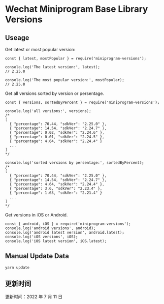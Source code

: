 
# Wechat Miniprogram Base Library Versions

## Useage

Get latest or most popular version:

```;
const { latest, mostPopular } = require('miniprogram-versions');

console.log('The latest version:', latest);
// 2.25.0

console.log('The most popular version:', mostPopular);
// 2.25.0

```

Get all versions sorted by version or persentage.

```
const { versions, sortedByPercent } = require('miniprogram-versions');

console.log('all versions:', versions);
/*
[
  { "percentage": 70.44, "sdkVer": "2.25.0" },
  { "percentage": 14.54, "sdkVer": "2.24.7" },
  { "percentage": 0.02, "sdkVer": "2.24.6" },
  { "percentage": 0.01, "sdkVer": "2.24.5" },
  { "percentage": 4.64, "sdkVer": "2.24.4" }
  ...
]
*/

console.log('sorted versions by persentage:', sortedByPercent);
/*
[
  { "percentage": 70.44, "sdkVer": "2.25.0" },
  { "percentage": 14.54, "sdkVer": "2.24.7" },
  { "percentage": 4.64, "sdkVer": "2.24.4" },
  { "percentage": 3.6, "sdkVer": "2.23.4" },
  { "percentage": 1.63, "sdkVer": "2.21.4" }
  ...
]
*/
```

Get versions in iOS or Android.

```
const { android, iOS } = require('miniprogram-versions');
console.log('android versions', android);
console.log('android latest version', android.latest);
console.log('iOS versions', iOS);
console.log('iOS latest version', iOS.latest);
```

## Manual Update Data

```
yarn update
```

## 更新时间

更新时间：2022 年 7 月 11 日
